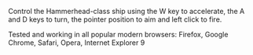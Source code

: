 Control the Hammerhead-class ship using the W key to accelerate, the A and D keys to turn, the pointer position to aim and left click to fire.

Tested and working in all popular modern browsers: Firefox, Google Chrome, Safari, Opera, Internet Explorer 9
